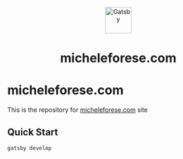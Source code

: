 <p align="center">
  <a href="https://www.gatsbyjs.com/?utm_source=starter&utm_medium=readme&utm_campaign=minimal-starter-ts">
    <img alt="Gatsby" src="https://www.gatsbyjs.com/Gatsby-Monogram.svg" width="60" />
  </a>
</p>
<h1 align="center">
  micheleforese.com
</h1>

# micheleforese.com

This is the repository for [micheleforese.com](micheleforese.com) site

## Quick Start

```console
gatsby develop
```
